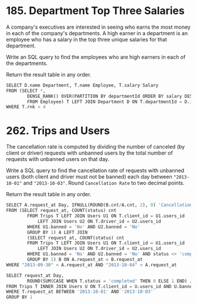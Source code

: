 # 185. Department Top Three Salaries

A company's executives are interested in seeing who earns the most money in each of the company's departments. A high earner in a department is an employee who has a salary in the top three unique salaries for that department.

Write an SQL query to find the employees who are high earners in each of the departments.

Return the result table in any order.


```python
SELECT D.name Department, T.name Employee, T.salary Salary
FROM (SELECT *, 
        DENSE_RANK() OVER(PARTITION BY departmentId ORDER BY salary DESC) rnk
        FROM Employee) T LEFT JOIN Department D ON T.departmentId = D.id
WHERE T.rnk < 4
```

# 262. Trips and Users

The cancellation rate is computed by dividing the number of canceled (by client or driver) requests with unbanned users by the total number of requests with unbanned users on that day.

Write a SQL query to find the cancellation rate of requests with unbanned users (both client and driver must not be banned) each day between `"2013-10-01"` and `"2013-10-03"`. Round `Cancellation Rate` to two decimal points.

Return the result table in any order.


```python
SELECT A.request_at Day, IFNULL(ROUND(B.cnt/A.cnt, 2), 0) 'Cancellation Rate'
FROM (SELECT request_at, COUNT(status) cnt
        FROM Trips T LEFT JOIN Users U1 ON T.client_id = U1.users_id 
            LEFT JOIN Users U2 ON T.driver_id = U2.users_id
        WHERE U1.banned = 'No' AND U2.banned = 'No'
        GROUP BY 1) A LEFT JOIN 
        (SELECT request_at, COUNT(status) cnt
        FROM Trips T LEFT JOIN Users U1 ON T.client_id = U1.users_id 
            LEFT JOIN Users U2 ON T.driver_id = U2.users_id
        WHERE U1.banned = 'No' AND U2.banned = 'No' AND status <> 'completed'
        GROUP BY 1) B ON A.request_at = B.request_at
WHERE "2013-09-30" < A.request_at AND "2013-10-04" > A.request_at 
```


```python
SELECT request_at Day, 
        ROUND(SUM(CASE WHEN T.status = 'completed' THEN 0 ELSE 1 END) / COUNT(*), 2) 'Cancellation Rate'
FROM Trips T INNER JOIN Users U ON T.client_id = U.users_id AND U.banned = 'No'
WHERE T.request_at BETWEEN '2013-10-01' AND '2013-10-03'
GROUP BY 1
```
